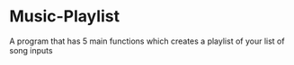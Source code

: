 # Music-Playlist
A program that has 5 main functions which creates a playlist of your list of song inputs
